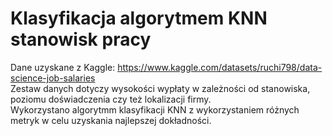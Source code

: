 # Klasyfikacja algorytmem KNN stanowisk pracy

Dane uzyskane z Kaggle: https://www.kaggle.com/datasets/ruchi798/data-science-job-salaries  
Zestaw danych dotyczy wysokości wypłaty w zależności od stanowiska, poziomu doświadczenia czy też lokalizacji firmy.  
Wykorzystano algorytmm klasyfikacji KNN z wykorzystaniem różnych metryk w celu uzyskania najlepszej dokładności.
